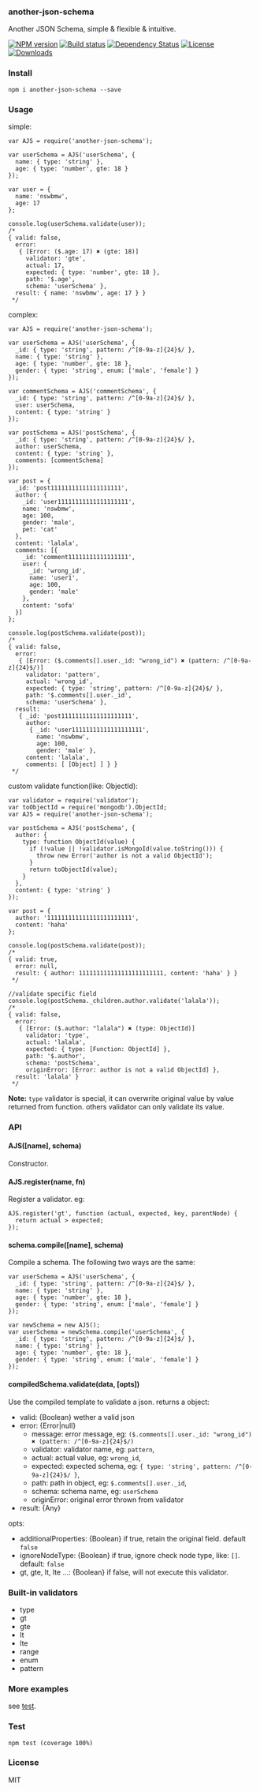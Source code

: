 ### another-json-schema

Another JSON Schema, simple & flexible & intuitive.

[![NPM version][npm-image]][npm-url]
[![Build status][travis-image]][travis-url]
[![Dependency Status][david-image]][david-url]
[![License][license-image]][license-url]
[![Downloads][downloads-image]][downloads-url]

### Install

```
npm i another-json-schema --save
```

### Usage

simple:

```
var AJS = require('another-json-schema');

var userSchema = AJS('userSchema', {
  name: { type: 'string' },
  age: { type: 'number', gte: 18 }
});

var user = {
  name: 'nswbmw',
  age: 17
};

console.log(userSchema.validate(user));
/*
{ valid: false,
  error:
   { [Error: ($.age: 17) ✖ (gte: 18)]
     validator: 'gte',
     actual: 17,
     expected: { type: 'number', gte: 18 },
     path: '$.age',
     schema: 'userSchema' },
  result: { name: 'nswbmw', age: 17 } }
 */
```

complex:

```
var AJS = require('another-json-schema');

var userSchema = AJS('userSchema', {
  _id: { type: 'string', pattern: /^[0-9a-z]{24}$/ },
  name: { type: 'string' },
  age: { type: 'number', gte: 18 },
  gender: { type: 'string', enum: ['male', 'female'] }
});

var commentSchema = AJS('commentSchema', {
  _id: { type: 'string', pattern: /^[0-9a-z]{24}$/ },
  user: userSchema,
  content: { type: 'string' }
});

var postSchema = AJS('postSchema', {
  _id: { type: 'string', pattern: /^[0-9a-z]{24}$/ },
  author: userSchema,
  content: { type: 'string' },
  comments: [commentSchema]
});

var post = {
  _id: 'post11111111111111111111',
  author: {
    _id: 'user11111111111111111111',
    name: 'nswbmw',
    age: 100,
    gender: 'male',
    pet: 'cat'
  },
  content: 'lalala',
  comments: [{
    _id: 'comment11111111111111111',
    user: {
      _id: 'wrong_id',
      name: 'user1',
      age: 100,
      gender: 'male'
    },
    content: 'sofa'
  }]
};

console.log(postSchema.validate(post));
/*
{ valid: false,
  error:
   { [Error: ($.comments[].user._id: "wrong_id") ✖ (pattern: /^[0-9a-z]{24}$/)]
     validator: 'pattern',
     actual: 'wrong_id',
     expected: { type: 'string', pattern: /^[0-9a-z]{24}$/ },
     path: '$.comments[].user._id',
     schema: 'userSchema' },
  result:
   { _id: 'post11111111111111111111',
     author:
      { _id: 'user11111111111111111111',
        name: 'nswbmw',
        age: 100,
        gender: 'male' },
     content: 'lalala',
     comments: [ [Object] ] } }
 */
```

custom validate function(like: ObjectId):

```
var validator = require('validator');
var toObjectId = require('mongodb').ObjectId;
var AJS = require('another-json-schema');

var postSchema = AJS('postSchema', {
  author: {
    type: function ObjectId(value) {
      if (!value || !validator.isMongoId(value.toString())) {
        throw new Error('author is not a valid ObjectId');
      }
      return toObjectId(value);
    }
  },
  content: { type: 'string' }
});

var post = {
  author: '111111111111111111111111',
  content: 'haha'
};

console.log(postSchema.validate(post));
/*
{ valid: true,
  error: null,
  result: { author: 111111111111111111111111, content: 'haha' } }
 */

//validate specific field
console.log(postSchema._children.author.validate('lalala'));
/*
{ valid: false,
  error:
   { [Error: ($.author: "lalala") ✖ (type: ObjectId)]
     validator: 'type',
     actual: 'lalala',
     expected: { type: [Function: ObjectId] },
     path: '$.author',
     schema: 'postSchema',
     originError: [Error: author is not a valid ObjectId] },
  result: 'lalala' }
 */
```

**Note:** `type` validator is special, it can overwrite original value by value returned from function. others validator can only validate its value.

### API

#### AJS([name], schema)

Constructor.

#### AJS.register(name, fn)

Register a validator. eg:

```
AJS.register('gt', function (actual, expected, key, parentNode) {
  return actual > expected;
});
```

#### schema.compile([name], schema)

Compile a schema. The following two ways are the same:

```
var userSchema = AJS('userSchema', {
  _id: { type: 'string', pattern: /^[0-9a-z]{24}$/ },
  name: { type: 'string' },
  age: { type: 'number', gte: 18 },
  gender: { type: 'string', enum: ['male', 'female'] }
});
```

```
var newSchema = new AJS();
var userSchema = newSchema.compile('userSchema', {
  _id: { type: 'string', pattern: /^[0-9a-z]{24}$/ },
  name: { type: 'string' },
  age: { type: 'number', gte: 18 },
  gender: { type: 'string', enum: ['male', 'female'] }
});
```

#### compiledSchema.validate(data, [opts])

Use the compiled template to validate a json. returns a object:

- valid: {Boolean} wether a valid json
- error: {Error|null}
  - message: error message, eg: `($.comments[].user._id: "wrong_id") ✖ (pattern: /^[0-9a-z]{24}$/)`
  - validator: validator name, eg: `pattern`,
  - actual: actual value, eg: `wrong_id`,
  - expected: expected schema, eg: `{ type: 'string', pattern: /^[0-9a-z]{24}$/ }`,
  - path: path in object, eg: `$.comments[].user._id`,
  - schema: schema name, eg: `userSchema`
  - originError: original error thrown from validator
- result: {Any}

opts:

- additionalProperties: {Boolean} if true, retain the original field. default `false`
- ignoreNodeType: {Boolean} if true, ignore check node type, like: `[]`. default: `false`
- gt, gte, lt, lte ...: {Boolean} if false, will not execute this validator.

### Built-in validators

- type
- gt
- gte
- lt
- lte
- range
- enum
- pattern

### More examples

see [test](./test).

### Test

```
npm test (coverage 100%)
```

### License

MIT

[npm-image]: https://img.shields.io/npm/v/another-json-schema.svg?style=flat-square
[npm-url]: https://npmjs.org/package/another-json-schema
[travis-image]: https://img.shields.io/travis/nswbmw/another-json-schema.svg?style=flat-square
[travis-url]: https://travis-ci.org/nswbmw/another-json-schema
[david-image]: http://img.shields.io/david/nswbmw/another-json-schema.svg?style=flat-square
[david-url]: https://david-dm.org/nswbmw/another-json-schema
[license-image]: http://img.shields.io/npm/l/another-json-schema.svg?style=flat-square
[license-url]: LICENSE
[downloads-image]: http://img.shields.io/npm/dm/another-json-schema.svg?style=flat-square
[downloads-url]: https://npmjs.org/package/another-json-schema
